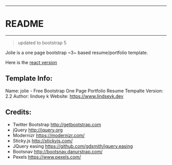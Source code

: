 -----------------------
# README
-----------------------

> updated to bootstrap 5

Jolie is a one page bootstrap ~3~ based resume/portfolio template.

Here is the [react version](https://github.com/CodeLikeAGirl29/browny-react)


Template Info:
-----------------------
Name: 		jolie - Free Bootstrap One Page Portfolio Resume Tempalte
Version: 	2.2
Author: 	lindsey k
Website: 	https://www.lindseyk.dev



Credits:
-----------------------
- Twitter Bootstrap http://getbootstrap.com
- jQuery http://jquery.org
- Modernizr https://modernizr.com/
- Sticky.js http://stickyjs.com/
- JQuery easing https://github.com/gdsmith/jquery.easing
- Bootsnav http://bootsnav.danurstrap.com/
- Pexels https://www.pexels.com/
